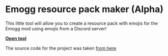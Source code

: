 # Emogg resource pack maker (Alpha)

This little tool will allow you to create a resource pack with emojis for the Emogg mod using emojis from a Discord server!

**[Open tool](https://aratakileo.github.io/emogg-resourcepack-maker/)**

The source code for the project was taken [from here](https://github.com/ThaTiemsz/Discord-Emoji-Downloader)
